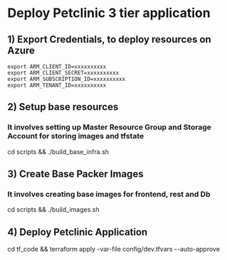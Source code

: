 # Deploy Petclinic 3 tier application

## 1) Export Credentials, to deploy resources on Azure
```
export ARM_CLIENT_ID=xxxxxxxxxx
export ARM_CLIENT_SECRET=xxxxxxxxxx
export ARM_SUBSCRIPTION_ID=xxxxxxxxxx
export ARM_TENANT_ID=xxxxxxxxxx
```

## 2) Setup base resources
### It involves setting up Master Resource Group and Storage Account for storing images and tfstate

cd scripts && ./build_base_infra.sh

## 3) Create Base Packer Images
### It involves creating base images for frontend, rest and Db

cd scripts && ./build_images.sh

## 4) Deploy Petclinic Application

cd tf_code && terraform apply -var-file config/dev.tfvars --auto-approve


